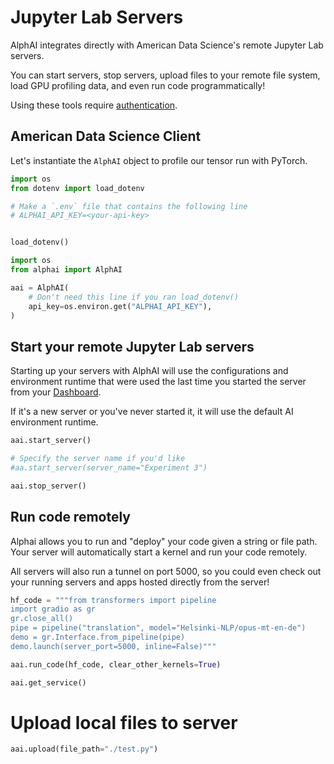 # Jupyter Lab Servers

AlphAI integrates directly with American Data Science's remote Jupyter Lab servers.

You can start servers, stop servers, upload files to your remote file system, load GPU profiling data, and even run code programmatically!

Using these tools require [authentication](authentication.md).

## American Data Science Client

Let's instantiate the `AlphAI` object to profile our tensor run with PyTorch.


```python
import os
from dotenv import load_dotenv

# Make a `.env` file that contains the following line
# ALPHAI_API_KEY=<your-api-key>


load_dotenv()
```


```python
import os
from alphai import AlphAI

aai = AlphAI(
    # Don't need this line if you ran load_dotenv()
    api_key=os.environ.get("ALPHAI_API_KEY"),
)
```

## Start your remote Jupyter Lab servers

Starting up your servers with AlphAI will use the configurations and environment runtime that were used the last time you started the server from your [Dashboard](https://dashboard.amdatascience.com).

If it's a new server or you've never started it, it will use the default AI environment runtime.


```python
aai.start_server()

# Specify the server name if you'd like
#aa.start_server(server_name="Experiment 3")
```


```python
aai.stop_server()
```

## Run code remotely

Alphai allows you to run and "deploy" your code given a string or file path. Your server will automatically start a kernel and run your code remotely.

All servers will also run a tunnel on port 5000, so you could even check out your running servers and apps hosted directly from the server!




```python
hf_code = """from transformers import pipeline
import gradio as gr
gr.close_all()
pipe = pipeline("translation", model="Helsinki-NLP/opus-mt-en-de")
demo = gr.Interface.from_pipeline(pipe)
demo.launch(server_port=5000, inline=False)"""

aai.run_code(hf_code, clear_other_kernels=True)
```


```python
aai.get_service()
```

# Upload local files to server


```python
aai.upload(file_path="./test.py")
```
